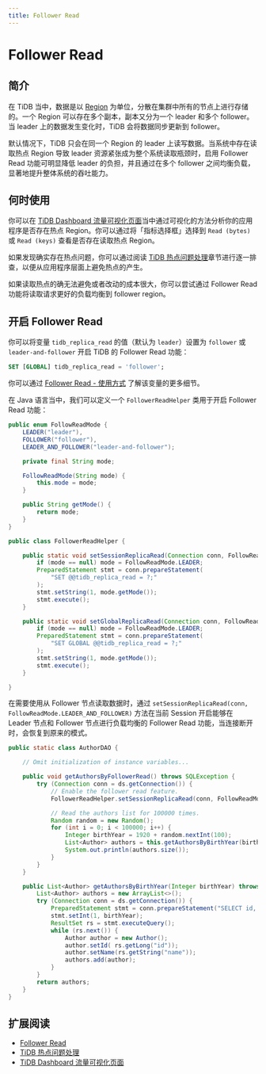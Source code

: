 ```yaml
---
title: Follower Read
---
```


# Follower Read

## 简介

在 TiDB 当中，数据是以 [Region](https://docs.pingcap.com/zh/tidb/stable/tidb-storage#region) 为单位，分散在集群中所有的节点上进行存储的。一个 Region 可以存在多个副本，副本又分为一个 leader 和多个 follower。当 leader 上的数据发生变化时，TiDB 会将数据同步更新到 follower。

默认情况下，TiDB 只会在同一个 Region 的 leader 上读写数据。当系统中存在读取热点 Region 导致 leader 资源紧张成为整个系统读取瓶颈时，启用 Follower Read 功能可明显降低 leader 的负担，并且通过在多个 follower 之间均衡负载，显著地提升整体系统的吞吐能力。

## 何时使用

你可以在 [TiDB Dashboard 流量可视化页面](https://docs.pingcap.com/zh/tidb/stable/dashboard-key-visualizer)当中通过可视化的方法分析你的应用程序是否存在热点 Region。你可以通过将「指标选择框」选择到 `Read (bytes)` 或 `Read (keys)` 查看是否存在读取热点 Region。

如果发现确实存在热点问题，你可以通过阅读 [TiDB 热点问题处理](https://docs.pingcap.com/zh/tidb/stable/troubleshoot-hot-spot-issues)章节进行逐一排查，以便从应用程序层面上避免热点的产生。

如果读取热点的确无法避免或者改动的成本很大，你可以尝试通过 Follower Read 功能将读取请求更好的负载均衡到 follower region。

## 开启 Follower Read

<SimpleTab>
<div label="SQL">

你可以将变量 `tidb_replica_read` 的值（默认为 `leader`）设置为 `follower` 或 `leader-and-follower` 开启 TiDB 的 Follower Read 功能：

```sql
SET [GLOBAL] tidb_replica_read = 'follower';
```

你可以通过 [Follower Read - 使用方式](https://docs.pingcap.com/zh/tidb/stable/follower-read#%E4%BD%BF%E7%94%A8%E6%96%B9%E5%BC%8F) 了解该变量的更多细节。

</div>
<div label="Java">

在 Java 语言当中，我们可以定义一个 `FollowerReadHelper` 类用于开启 Follower Read 功能：

```java
public enum FollowReadMode {
    LEADER("leader"),
    FOLLOWER("follower"),
    LEADER_AND_FOLLOWER("leader-and-follower");

    private final String mode;

    FollowReadMode(String mode) {
        this.mode = mode;
    }

    public String getMode() {
        return mode;
    }
}

public class FollowerReadHelper {

    public static void setSessionReplicaRead(Connection conn, FollowReadMode mode) throws SQLException {
        if (mode == null) mode = FollowReadMode.LEADER;
        PreparedStatement stmt = conn.prepareStatement(
            "SET @@tidb_replica_read = ?;"
        );
        stmt.setString(1, mode.getMode());
        stmt.execute();
    }

    public static void setGlobalReplicaRead(Connection conn, FollowReadMode mode) throws SQLException {
        if (mode == null) mode = FollowReadMode.LEADER;
        PreparedStatement stmt = conn.prepareStatement(
            "SET GLOBAL @@tidb_replica_read = ?;"
        );
        stmt.setString(1, mode.getMode());
        stmt.execute();
    }

}
```

在需要使用从 Follower 节点读取数据时，通过 `setSessionReplicaRead(conn, FollowReadMode.LEADER_AND_FOLLOWER)` 方法在当前 Session 开启能够在 Leader 节点和 Follower 节点进行负载均衡的 Follower Read 功能，当连接断开时，会恢复到原来的模式。

```java
public static class AuthorDAO {

    // Omit initialization of instance variables...

    public void getAuthorsByFollowerRead() throws SQLException {
        try (Connection conn = ds.getConnection()) {
            // Enable the follower read feature.
            FollowerReadHelper.setSessionReplicaRead(conn, FollowReadMode.LEADER_AND_FOLLOWER);

            // Read the authors list for 100000 times.
            Random random = new Random();
            for (int i = 0; i < 100000; i++) {
                Integer birthYear = 1920 + random.nextInt(100);
                List<Author> authors = this.getAuthorsByBirthYear(birthYear);
                System.out.println(authors.size());
            }
        }
    }

    public List<Author> getAuthorsByBirthYear(Integer birthYear) throws SQLException {
        List<Author> authors = new ArrayList<>();
        try (Connection conn = ds.getConnection()) {
            PreparedStatement stmt = conn.prepareStatement("SELECT id, name FROM authors WHERE birth_year = ?");
            stmt.setInt(1, birthYear);
            ResultSet rs = stmt.executeQuery();
            while (rs.next()) {
                Author author = new Author();
                author.setId( rs.getLong("id"));
                author.setName(rs.getString("name"));
                authors.add(author);
            }
        }
        return authors;
    }
}
```

</div>
</SimpleTab>

## 扩展阅读

- [Follower Read](https://docs.pingcap.com/zh/tidb/stable/follower-read)
- [TiDB 热点问题处理](https://docs.pingcap.com/zh/tidb/stable/troubleshoot-hot-spot-issues)
- [TiDB Dashboard 流量可视化页面](https://docs.pingcap.com/zh/tidb/stable/dashboard-key-visualizer)
